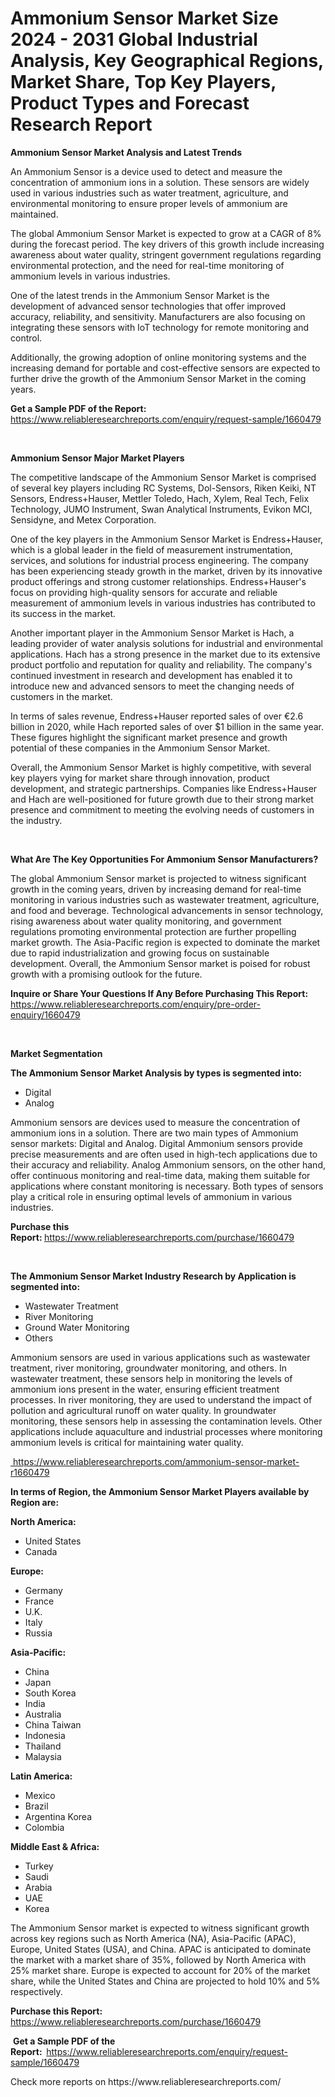 <p><h1>Ammonium Sensor Market Size 2024 - 2031 Global Industrial Analysis, Key Geographical Regions, Market Share, Top Key Players, Product Types and Forecast Research Report</h1></p><p><strong>Ammonium Sensor Market Analysis and Latest Trends</strong></p>
<p><p>An Ammonium Sensor is a device used to detect and measure the concentration of ammonium ions in a solution. These sensors are widely used in various industries such as water treatment, agriculture, and environmental monitoring to ensure proper levels of ammonium are maintained.</p><p>The global Ammonium Sensor Market is expected to grow at a CAGR of 8% during the forecast period. The key drivers of this growth include increasing awareness about water quality, stringent government regulations regarding environmental protection, and the need for real-time monitoring of ammonium levels in various industries.</p><p>One of the latest trends in the Ammonium Sensor Market is the development of advanced sensor technologies that offer improved accuracy, reliability, and sensitivity. Manufacturers are also focusing on integrating these sensors with IoT technology for remote monitoring and control.</p><p>Additionally, the growing adoption of online monitoring systems and the increasing demand for portable and cost-effective sensors are expected to further drive the growth of the Ammonium Sensor Market in the coming years.</p></p>
<p><strong>Get a Sample PDF of the Report:&nbsp;</strong> <a href="https://www.reliableresearchreports.com/enquiry/request-sample/1660479">https://www.reliableresearchreports.com/enquiry/request-sample/1660479</a></p>
<p>&nbsp;</p>
<p><strong>Ammonium Sensor Major Market Players</strong></p>
<p><p>The competitive landscape of the Ammonium Sensor Market is comprised of several key players including RC Systems, Dol-Sensors, Riken Keiki, NT Sensors, Endress+Hauser, Mettler Toledo, Hach, Xylem, Real Tech, Felix Technology, JUMO Instrument, Swan Analytical Instruments, Evikon MCI, Sensidyne, and Metex Corporation.</p><p>One of the key players in the Ammonium Sensor Market is Endress+Hauser, which is a global leader in the field of measurement instrumentation, services, and solutions for industrial process engineering. The company has been experiencing steady growth in the market, driven by its innovative product offerings and strong customer relationships. Endress+Hauser's focus on providing high-quality sensors for accurate and reliable measurement of ammonium levels in various industries has contributed to its success in the market.</p><p>Another important player in the Ammonium Sensor Market is Hach, a leading provider of water analysis solutions for industrial and environmental applications. Hach has a strong presence in the market due to its extensive product portfolio and reputation for quality and reliability. The company's continued investment in research and development has enabled it to introduce new and advanced sensors to meet the changing needs of customers in the market.</p><p>In terms of sales revenue, Endress+Hauser reported sales of over €2.6 billion in 2020, while Hach reported sales of over $1 billion in the same year. These figures highlight the significant market presence and growth potential of these companies in the Ammonium Sensor Market.</p><p>Overall, the Ammonium Sensor Market is highly competitive, with several key players vying for market share through innovation, product development, and strategic partnerships. Companies like Endress+Hauser and Hach are well-positioned for future growth due to their strong market presence and commitment to meeting the evolving needs of customers in the industry.</p></p>
<p>&nbsp;</p>
<p><strong>What Are The Key Opportunities For Ammonium Sensor Manufacturers?</strong></p>
<p><p>The global Ammonium Sensor market is projected to witness significant growth in the coming years, driven by increasing demand for real-time monitoring in various industries such as wastewater treatment, agriculture, and food and beverage. Technological advancements in sensor technology, rising awareness about water quality monitoring, and government regulations promoting environmental protection are further propelling market growth. The Asia-Pacific region is expected to dominate the market due to rapid industrialization and growing focus on sustainable development. Overall, the Ammonium Sensor market is poised for robust growth with a promising outlook for the future.</p></p>
<p><strong>Inquire or Share Your Questions If Any Before Purchasing This Report:</strong> <a href="https://www.reliableresearchreports.com/enquiry/pre-order-enquiry/1660479">https://www.reliableresearchreports.com/enquiry/pre-order-enquiry/1660479</a></p>
<p>&nbsp;</p>
<p><strong>Market Segmentation</strong></p>
<p><strong>The Ammonium Sensor Market Analysis by types is segmented into:</strong></p>
<p><ul><li>Digital</li><li>Analog</li></ul></p>
<p><p>Ammonium sensors are devices used to measure the concentration of ammonium ions in a solution. There are two main types of Ammonium sensor markets: Digital and Analog. Digital Ammonium sensors provide precise measurements and are often used in high-tech applications due to their accuracy and reliability. Analog Ammonium sensors, on the other hand, offer continuous monitoring and real-time data, making them suitable for applications where constant monitoring is necessary. Both types of sensors play a critical role in ensuring optimal levels of ammonium in various industries.</p></p>
<p><strong>Purchase this Report:&nbsp;</strong><a href="https://www.reliableresearchreports.com/purchase/1660479">https://www.reliableresearchreports.com/purchase/1660479</a></p>
<p>&nbsp;</p>
<p><strong>The Ammonium Sensor Market Industry Research by Application is segmented into:</strong></p>
<p><ul><li>Wastewater Treatment</li><li>River Monitoring</li><li>Ground Water Monitoring</li><li>Others</li></ul></p>
<p><p>Ammonium sensors are used in various applications such as wastewater treatment, river monitoring, groundwater monitoring, and others. In wastewater treatment, these sensors help in monitoring the levels of ammonium ions present in the water, ensuring efficient treatment processes. In river monitoring, they are used to understand the impact of pollution and agricultural runoff on water quality. In groundwater monitoring, these sensors help in assessing the contamination levels. Other applications include aquaculture and industrial processes where monitoring ammonium levels is critical for maintaining water quality.</p></p>
<p><a href="https://www.reliableresearchreports.com/ammonium-sensor-market-r1660479">&nbsp;https://www.reliableresearchreports.com/ammonium-sensor-market-r1660479</a></p>
<p><strong>In terms of Region, the Ammonium Sensor Market Players available by Region are:</strong></p>
<p>
    <p> <strong> North America: </strong>
        <ul>
            <li>United States</li>
            <li>Canada</li>
        </ul>
        </p> 
    <p> <strong> Europe: </strong>
        <ul>
            <li>Germany</li>
            <li>France</li>
            <li>U.K.</li>
            <li>Italy</li>
            <li>Russia</li>
        </ul>
        </p> 
    <p> <strong> Asia-Pacific: </strong>
        <ul>
            <li>China</li>
            <li>Japan</li>
            <li>South Korea</li>
            <li>India</li>
            <li>Australia</li>
            <li>China Taiwan</li>
            <li>Indonesia</li>
            <li>Thailand</li>
            <li>Malaysia</li>
        </ul>
        </p> 
    <p> <strong> Latin America: </strong>
        <ul>
            <li>Mexico</li>
            <li>Brazil</li>
            <li>Argentina Korea</li>
            <li>Colombia</li>
        </ul>
        </p> 
    <p> <strong> Middle East & Africa: </strong>
        <ul>
            <li>Turkey</li>
            <li>Saudi</li>
            <li>Arabia</li>
            <li>UAE</li>
            <li>Korea</li>
        </ul>
    </p>
    </p>
<p><p>The Ammonium Sensor market is expected to witness significant growth across key regions such as North America (NA), Asia-Pacific (APAC), Europe, United States (USA), and China. APAC is anticipated to dominate the market with a market share of 35%, followed by North America with 25% market share. Europe is expected to account for 20% of the market share, while the United States and China are projected to hold 10% and 5% respectively.</p></p>
<p><strong>Purchase this Report: </strong><a href="https://www.reliableresearchreports.com/purchase/1660479">https://www.reliableresearchreports.com/purchase/1660479</a></p>
<p>&nbsp;<strong>Get a Sample PDF of the Report:&nbsp;&nbsp;</strong><a href="https://www.reliableresearchreports.com/enquiry/request-sample/1660479">https://www.reliableresearchreports.com/enquiry/request-sample/1660479</a></p>
<p><strong></strong></p>
<p>Check more reports on https://www.reliableresearchreports.com/</p>